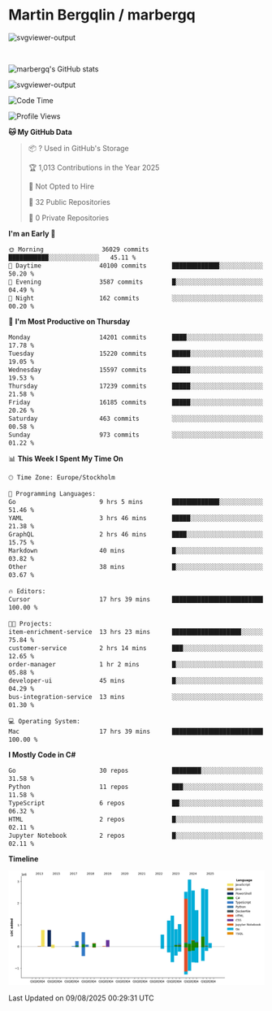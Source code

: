 # Martin Bergqlin / marbergq

![svgviewer-output](https://user-images.githubusercontent.com/2405410/206014777-22d41ecb-c24f-421d-b7d9-bba2cb5bb0de.svg)

<br>

<!--- [![Martin's Week](https://github-readme-stats.vercel.app/api/wakatime?username=marbergq&theme=dark)](https://github.com/anuraghazra/github-readme-stats) -->

![marbergq's GitHub stats](https://github-readme-stats.vercel.app/api?username=marbergq&count_private=true&show_icons=true)

![svgviewer-output](https://wakatime.com/badge/user/3f0a2069-6683-4e19-9a4a-7d21ea815067.svg)

<!--START_SECTION:waka-->
![Code Time](http://img.shields.io/badge/Code%20Time-5%2C256%20hrs%2010%20mins-blue)

![Profile Views](http://img.shields.io/badge/Profile%20Views-0-blue)

**🐱 My GitHub Data** 

> 📦 ? Used in GitHub's Storage 
 > 
> 🏆 1,013 Contributions in the Year 2025
 > 
> 🚫 Not Opted to Hire
 > 
> 📜 32 Public Repositories 
 > 
> 🔑 0 Private Repositories 
 > 
**I'm an Early 🐤** 

```text
🌞 Morning                36029 commits       ███████████░░░░░░░░░░░░░░   45.11 % 
🌆 Daytime                40100 commits       █████████████░░░░░░░░░░░░   50.20 % 
🌃 Evening                3587 commits        █░░░░░░░░░░░░░░░░░░░░░░░░   04.49 % 
🌙 Night                  162 commits         ░░░░░░░░░░░░░░░░░░░░░░░░░   00.20 % 
```
📅 **I'm Most Productive on Thursday** 

```text
Monday                   14201 commits       ████░░░░░░░░░░░░░░░░░░░░░   17.78 % 
Tuesday                  15220 commits       █████░░░░░░░░░░░░░░░░░░░░   19.05 % 
Wednesday                15597 commits       █████░░░░░░░░░░░░░░░░░░░░   19.53 % 
Thursday                 17239 commits       █████░░░░░░░░░░░░░░░░░░░░   21.58 % 
Friday                   16185 commits       █████░░░░░░░░░░░░░░░░░░░░   20.26 % 
Saturday                 463 commits         ░░░░░░░░░░░░░░░░░░░░░░░░░   00.58 % 
Sunday                   973 commits         ░░░░░░░░░░░░░░░░░░░░░░░░░   01.22 % 
```


📊 **This Week I Spent My Time On** 

```text
🕑︎ Time Zone: Europe/Stockholm

💬 Programming Languages: 
Go                       9 hrs 5 mins        █████████████░░░░░░░░░░░░   51.46 % 
YAML                     3 hrs 46 mins       █████░░░░░░░░░░░░░░░░░░░░   21.38 % 
GraphQL                  2 hrs 46 mins       ████░░░░░░░░░░░░░░░░░░░░░   15.75 % 
Markdown                 40 mins             █░░░░░░░░░░░░░░░░░░░░░░░░   03.82 % 
Other                    38 mins             █░░░░░░░░░░░░░░░░░░░░░░░░   03.67 % 

🔥 Editors: 
Cursor                   17 hrs 39 mins      █████████████████████████   100.00 % 

🐱‍💻 Projects: 
item-enrichment-service  13 hrs 23 mins      ███████████████████░░░░░░   75.84 % 
customer-service         2 hrs 14 mins       ███░░░░░░░░░░░░░░░░░░░░░░   12.65 % 
order-manager            1 hr 2 mins         █░░░░░░░░░░░░░░░░░░░░░░░░   05.88 % 
developer-ui             45 mins             █░░░░░░░░░░░░░░░░░░░░░░░░   04.29 % 
bus-integration-service  13 mins             ░░░░░░░░░░░░░░░░░░░░░░░░░   01.30 % 

💻 Operating System: 
Mac                      17 hrs 39 mins      █████████████████████████   100.00 % 
```

**I Mostly Code in C#** 

```text
Go                       30 repos            ████████░░░░░░░░░░░░░░░░░   31.58 % 
Python                   11 repos            ███░░░░░░░░░░░░░░░░░░░░░░   11.58 % 
TypeScript               6 repos             ██░░░░░░░░░░░░░░░░░░░░░░░   06.32 % 
HTML                     2 repos             █░░░░░░░░░░░░░░░░░░░░░░░░   02.11 % 
Jupyter Notebook         2 repos             █░░░░░░░░░░░░░░░░░░░░░░░░   02.11 % 
```



**Timeline**

![Lines of Code chart](https://raw.githubusercontent.com/marbergq/marbergq/main/assets/bar_graph.png)


 Last Updated on 09/08/2025 00:29:31 UTC
<!--END_SECTION:waka-->
